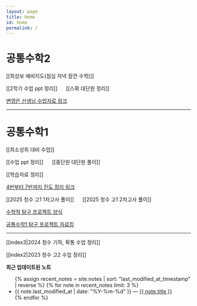 ```yaml
---
layout: page
title: Home
id: home
permalink: /
---
```


# 공통수학2

[[최성보 예비지도(점심 저녁 잠깐 수학)]]

[[2학기 수업 ppt 정리]] &nbsp;&nbsp;&nbsp;&nbsp; [[스확 대단원 정리]]

<a href ="https://skitter-windscreen-bb9.notion.site/2025-1-1accef6dbe5480cc9d73d26d57d25a4e">변영은 선생님 수업자료 링크</a>

---

# 공통수학1

[[최소성취 대비 수업]]

[[수업 ppt 정리]] &nbsp;&nbsp;&nbsp;&nbsp; [[중단원 대단원 풀이]]

[[학습자료 정리]]

<a href ="https://skitter-windscreen-bb9.notion.site/2025-1-1accef6dbe5480cc9d73d26d57d25a4e">4반부터 7반까지 진도 정리 링크</a>

[[2025 청수 고1 1차고사 풀이]]  &nbsp;&nbsp;&nbsp;&nbsp; [[2025 청수 고1 2차고사 풀이]]

<a href="/pdf/2025/수학적 탐구 프로젝트(양식-공지용).pdf">수학적 탐구 프로젝트 양식</a>

<a href="/pdf/2025/공통수학1 탐구 프로젝트 자료집.pdf">공통수학1 탐구 프로젝트 자료집</a>

---

[[index3|2024 청수 기하, 확통 수업 정리]]

[[index2|2023 청수 고2 수업 정리]]

<strong>최근 업데이트된 노트</strong>

<ul>
  {% assign recent_notes = site.notes | sort: "last_modified_at_timestamp" | reverse %}
  {% for note in recent_notes limit: 3 %}
    <li>
      {{ note.last_modified_at | date: "%Y-%m-%d" }} — <a class="internal-link" href="{{ note.url }}">{{ note.title }}</a>
    </li>
  {% endfor %}
</ul>

<style>
  .wrapper {
    max-width: 46em;
  }
</style>
